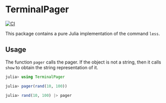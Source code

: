 TerminalPager
=============

[![CI](https://github.com/ronisbr/TerminalPager.jl/actions/workflows/ci.yml/badge.svg)](https://github.com/ronisbr/TerminalPager.jl/actions/workflows/ci.yml)

This package contains a pure Julia implementation of the command `less`.

## Usage

The function `pager` calls the pager. If the object is not a string, then it
calls `show` to obtain the string representation of it.

```julia
julia> using TerminalPager

julia> pager(rand(10, 100))

julia> rand(10, 100) |> pager
```
